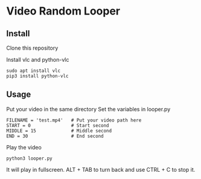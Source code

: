 # Video Random Looper

## Install

Clone this repository

Install vlc and python-vlc

```
sudo apt install vlc
pip3 install python-vlc
```

## Usage

Put your video in the same directory
Set the variables in looper.py

```
FILENAME = 'test.mp4'   # Put your video path here
START = 0               # Start second 
MIDDLE = 15             # Middle second
END = 30                # End second
```

Play the video

```
python3 looper.py
```

It will play in fullscreen. ALT + TAB to turn back and use CTRL + C to stop it.